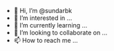 - 👋 Hi, I’m @sundarbk
- 👀 I’m interested in ...
- 🌱 I’m currently learning ...
- 💞️ I’m looking to collaborate on ...
- 📫 How to reach me ...

<!---
sundarbk/sundarbk is a ✨ special ✨ repository because its `README.md` (this file) appears on your GitHub profile.
You can click the Preview link to take a look at your changes.
--->
